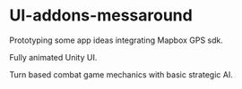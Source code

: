 # UI-addons-messaround

Prototyping some app ideas integrating Mapbox GPS sdk.

Fully animated Unity UI.

Turn based combat game mechanics with basic strategic AI.
